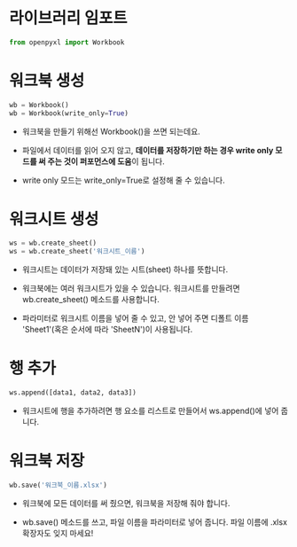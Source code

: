 # 라이브러리 임포트

```python
from openpyxl import Workbook
```

# 워크북 생성

```python
wb = Workbook()
wb = Workbook(write_only=True)
```

+ 워크북을 만들기 위해선 Workbook()을 쓰면 되는데요. 

+ 파일에서 데이터를 읽어 오지 않고, **데이터를 저장하기만 하는 경우 write only 모드를 써 주는 것이 퍼포먼스에 도움**이 됩니다. 

+ write only 모드는 write_only=True로 설정해 줄 수 있습니다.

# 워크시트 생성

```python
ws = wb.create_sheet()
ws = wb.create_sheet('워크시트_이름')
```
 
+ 워크시트는 데이터가 저장돼 있는 시트(sheet) 하나를 뜻합니다. 

+ 워크북에는 여러 워크시트가 있을 수 있습니다. 워크시트를 만들려면 wb.create_sheet() 메소드를 사용합니다. 

+ 파라미터로 워크시트 이름을 넣어 줄 수 있고, 안 넣어 주면 디폴트 이름 'Sheet1'(혹은 순서에 따라 'SheetN')이 사용됩니다.

# 행 추가

```python
ws.append([data1, data2, data3])
```

+ 워크시트에 행을 추가하려면 행 요소를 리스트로 만들어서 ws.append()에 넣어 줍니다.

# 워크북 저장

```python
wb.save('워크북_이름.xlsx')
```

+ 워크북에 모든 데이터를 써 줬으면, 워크북을 저장해 줘야 합니다. 

+ wb.save() 메소드를 쓰고, 파일 이름을 파라미터로 넣어 줍니다. 파일 이름에 .xlsx 확장자도 잊지 마세요!